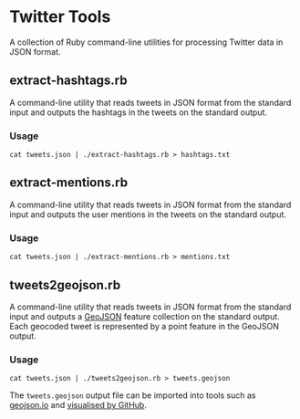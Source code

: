 # Twitter Tools

A collection of Ruby command-line utilities for processing Twitter data in JSON format.


## extract-hashtags.rb

A command-line utility that reads tweets in JSON format from the standard input and outputs the hashtags in the tweets on the standard output.

### Usage

`cat tweets.json | ./extract-hashtags.rb > hashtags.txt`


## extract-mentions.rb

A command-line utility that reads tweets in JSON format from the standard input and outputs the user mentions in the tweets on the standard output.

### Usage

`cat tweets.json | ./extract-mentions.rb > mentions.txt`


## tweets2geojson.rb

A command-line utility that reads tweets in JSON format from the standard input and outputs a [GeoJSON](http://geojson.org/) feature collection on the standard output. Each geocoded tweet is represented by a point feature in the GeoJSON output.

### Usage

`cat tweets.json | ./tweets2geojson.rb > tweets.geojson`

The `tweets.geojson` output file can be imported into tools such as [geojson.io](http://geojson.io) and [visualised by GitHub](https://help.github.com/articles/mapping-geojson-files-on-github/).
